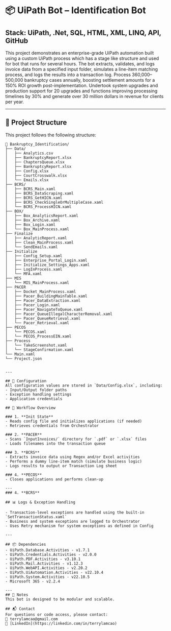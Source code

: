 # 📦 UiPath Bot – Identification Bot
## Stack: UiPath, .Net, SQL, HTML, XML, LINQ, API, GitHub

This project demonstrates an enterprise-grade UiPath automation built using a custom UiPath process which has a stage like structure and used for bot that runs for several hours. The bot extracts, validates, and logs invoice data from a specified input folder, simulates a line-item matching process, and logs the results into a transaction log. Process 360,000–500,000 bankruptcy cases annually, boosting settlement amounts for a 150% ROI growth post-implementation. Undertook system upgrades and production support for 20 upgrades and functions improving processing timelines by 30% and generate over 30 million dollars in revenue for clients per year.

---

## 📁 Project Structure

This project follows the following structure:

```
📂 Bankruptcy_Identification/
├── Data/
│   ├── Analytics.csv
│   ├── BankruptcyReport.xlsx
│   ├── ChaptersQueue.xlsx
│   ├── BankruptcyReport.xlsx
│   ├── Config.xlsx
│   ├── CourtCrosswalk.xlsx
│   └── Emails.xlsx
├── BCRS/
│   ├── BCRS_Main.xaml
│   ├── BCRS_DataScraping.xaml
│   ├── BCRS_GetHICN.xaml
│   ├── BCRS_CheckSingleOrMultipleCase.xaml
│   └── BCRS_ProcessHICN.xaml
├── BOX/
│   ├── Box_AnalyticsReport.xaml
│   ├── Box_Archive.xaml
│   ├── Box_Login.xaml
│   └── Box_MainProcess.xaml
├── Finalize
│   ├── AnalyticReport.xaml
│   ├── Clean_MainProcess.xaml
│   └── SendEmails.xaml
├── Initialize
│   ├── Config_Setup.xaml
│   ├── Enterprise_Portal_Login.xaml
│   ├── Initialize_Settings_Apps.xaml
│   ├── LogInProcess.xaml
│   └── MFA.xaml
├── MIS
│   └── MIS_MainProcess.xaml
├── PACER
│   ├── Docket_MainProcess.xaml
│   ├── Pacer_BuildingMainTable.xaml
│   ├── Pacer_DataExtraction.xaml
│   ├── Pacer_Login.xaml
│   ├── Pacer_NavigateToQueue.xaml
│   ├── Pacer_QueueIllegalCharacterRemoval.xaml
│   ├── Pacer_QueueRetrieval.xaml
│   └── Pacer_Retrieval.xaml
├── PECOS
│   └── PECOS.xaml
│   └── PECOS_ProcessEIN.xaml
├── Process
│   └── TakeScreenshot.xaml
│   └── StageConfirmation.xaml
└── Main.xaml
└── Project.json


---

## 🔧 Configuration
All configuration values are stored in `Data/Config.xlsx`, including:
- Input/Output folder paths
- Exception handling settings
- Application credentials 

## 🔄 Workflow Overview

### 1. **Init State**
- Reads config file and initializes applications (if needed)
- Retrieves credentials from Orchestrator

### 2. **PACER**
- Scans `InputInvoices/` directory for `.pdf` or `.xlsx` files
- Loads filenames into the transaction queue

### 3. **BCRS**
- Extracts invoice data using Regex and/or Excel activities
- Performs a dummy line-item match (simulate business logic)
- Logs results to output or Transaction Log sheet

### 4. **PECOS**
- Closes applications and performs clean-up

---
### 4. **BCRS**

## 📊 Logs & Exception Handling

- Transaction-level exceptions are handled using the built-in `SetTransactionStatus.xaml`
- Business and system exceptions are logged to Orchestrator
- Uses Retry mechanism for system exceptions as defined in Config

---

## 📦 Dependencies
- UiPath.Database.Activities - v1.7.1
- UiPath.Credentials.Activities - v2.0.0 
- UiPath.PDF.Activities - v3.10.1
- UiPath.Mail.Activities - v1.12.3
- UiPath.WebAPI.Activities - v2.20.2
- UiPath.UiAutomation.Activities - v22.10.4
- UiPath.System.Activities - v22.10.5
- Microsoft 365 - v2.2.4

---
## 📝 Notes
This bot is designed to be modular and scalable.

## 📬 Contact
For questions or code access, please contact:  
📧 terrylamcao@gmail.com  
🔗 [LinkedIn](https://linkedin.com/in/terrylamcao)
